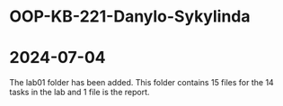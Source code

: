 # OOP-KB-221-Danylo-Sykylinda

# 2024-07-04
The lab01 folder has been added. This folder contains 15 files for the 14 tasks in the lab and 1 file is the report.

